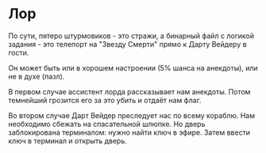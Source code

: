 # Лор

По сути, пятеро штурмовиков - это стражи, а бинарный файл с логикой задания - это телепорт на "Звезду Смерти" прямо к Дарту Вейдеру в гости.

Он может быть или в хорошем настроении (5% шанса на анекдоты), или не в духе (пазл).

В первом случае ассистент лорда рассказывает нам анекдоты. Потом темнейший грозится его за это убить и отдаёт нам флаг.

Во втором случае Дарт Вейдер преследует нас по всему кораблю. Нам необходимо сбежать на спасательной шлюпке. Но дверь заблокирована терминалом: нужно найти ключ в эфире. Затем ввести ключ в терминал и открыть дверь.
